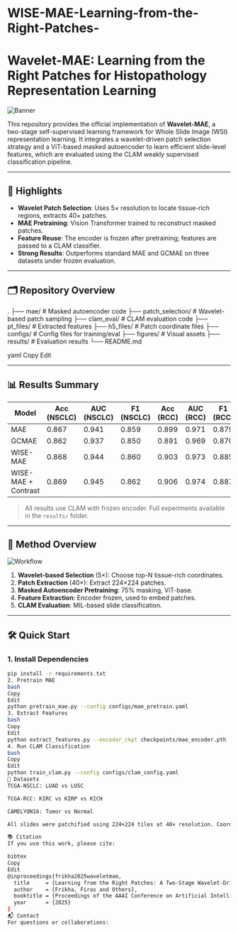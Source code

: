 # WISE-MAE-Learning-from-the-Right-Patches-

# Wavelet-MAE: Learning from the Right Patches for Histopathology Representation Learning

![Banner](images/banner_placeholder.png)
<!-- Replace with your general image: images/banner.png -->

This repository provides the official implementation of **Wavelet-MAE**, a two-stage self-supervised learning framework for Whole Slide Image (WSI) representation learning. It integrates a wavelet-driven patch selection strategy and a ViT-based masked autoencoder to learn efficient slide-level features, which are evaluated using the CLAM weakly supervised classification pipeline.

---

## 🚀 Highlights

- **Wavelet Patch Selection**: Uses 5× resolution to locate tissue-rich regions, extracts 40× patches.
- **MAE Pretraining**: Vision Transformer trained to reconstruct masked patches.
- **Feature Reuse**: The encoder is frozen after pretraining; features are passed to a CLAM classifier.
- **Strong Results**: Outperforms standard MAE and GCMAE on three datasets under frozen evaluation.

---

## 🗂 Repository Overview

.
├── mae/ # Masked autoencoder code
├── patch_selection/ # Wavelet-based patch sampling
├── clam_eval/ # CLAM evaluation code
├── pt_files/ # Extracted features
├── h5_files/ # Patch coordinate files
├── configs/ # Config files for training/eval
├── figures/ # Visual assets
├── results/ # Evaluation results
└── README.md

yaml
Copy
Edit

---

## 📊 Results Summary

| Model               | Acc (NSCLC) | AUC (NSCLC) | F1 (NSCLC) | Acc (RCC) | AUC (RCC) | F1 (RCC) | Acc (CAM16) | AUC (CAM16) | F1 (CAM16) |
|---------------------|-------------|-------------|------------|-----------|-----------|----------|--------------|--------------|-------------|
| MAE                 | 0.867       | 0.941       | 0.859      | 0.899     | 0.971     | 0.879    | 0.874        | 0.912        | 0.842       |
| GCMAE               | 0.862       | 0.937       | 0.850      | 0.891     | 0.969     | 0.870    | 0.882        | 0.922        | 0.854       |
| WISE-MAE            | 0.868       | 0.944       | 0.860      | 0.903     | 0.973     | 0.885    | 0.894        | 0.935        | 0.866       |
| WISE-MAE + Contrast | 0.869       | 0.945       | 0.862      | 0.906     | 0.974     | 0.887    | **0.901**    | **0.943**    | **0.873**   |

> All results use CLAM with frozen encoder. Full experiments available in the `results/` folder.

---

## 🔬 Method Overview

![Workflow](images/workflow_placeholder.png)
<!-- Replace with your actual workflow image -->

1. **Wavelet-based Selection** (5×): Choose top-N tissue-rich coordinates.
2. **Patch Extraction** (40×): Extract 224×224 patches.
3. **Masked Autoencoder Pretraining**: 75% masking, ViT-base.
4. **Feature Extraction**: Encoder frozen, used to embed patches.
5. **CLAM Evaluation**: MIL-based slide classification.

---

## 🛠️ Quick Start

### 1. Install Dependencies

```bash
pip install -r requirements.txt
2. Pretrain MAE
bash
Copy
Edit
python pretrain_mae.py --config configs/mae_pretrain.yaml
3. Extract Features
bash
Copy
Edit
python extract_features.py --encoder_ckpt checkpoints/mae_encoder.pth
4. Run CLAM Classification
bash
Copy
Edit
python train_clam.py --config configs/clam_config.yaml
📁 Datasets
TCGA-NSCLC: LUAD vs LUSC

TCGA-RCC: KIRC vs KIRP vs KICH

CAMELYON16: Tumor vs Normal

All slides were patchified using 224×224 tiles at 40× resolution. Coordinates extracted using 5× wavelet maps.

📚 Citation
If you use this work, please cite:

bibtex
Copy
Edit
@inproceedings{frikha2025waveletmae,
  title     = {Learning from the Right Patches: A Two-Stage Wavelet-Driven Masked Autoencoder for Histopathology},
  author    = {Frikha, Firas and Others},
  booktitle = {Proceedings of the AAAI Conference on Artificial Intelligence},
  year      = {2025}
}
📬 Contact
For questions or collaborations:
